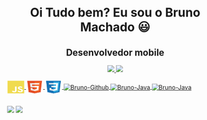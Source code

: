 <div>
  <h1 align="center">Oi Tudo bem? Eu sou o Bruno Machado</i></a> 😃️</h1>
 <h2 <p align="center">Desenvolvedor mobile</h2>
   
    


<div align="center">
  <a href="https://github.com/BrunoFmachado">
  <img height="150em" src="https://github-readme-stats.vercel.app/api?username=BrunoFmachado&show_icons=true&theme=cobalt&include_all_commits=true&count_private=true"/>
  <img height="150em" src="https://github-readme-stats.vercel.app/api/top-langs/?username=BrunoFmachado&layout=compact&langs_count=7&theme=cobalt"/>
</div>
 
<div style="display: inline_block"><br>
  <img align="center" alt="Bruno-Js" height="30" width="40" src="https://raw.githubusercontent.com/devicons/devicon/master/icons/javascript/javascript-plain.svg">
  <img align="center" alt="Bruno-HTML" height="30" width="40" src="https://raw.githubusercontent.com/devicons/devicon/master/icons/html5/html5-original.svg">
  <img align="center" alt="Bruno-CSS" height="30" width="40" src="https://raw.githubusercontent.com/devicons/devicon/master/icons/css3/css3-original.svg">
  <img align="center" alt="Bruno-Github" height="30" width="40" src="https://cdn.jsdelivr.net/gh/devicons/devicon/icons/github/github-original.svg" />
  <img align="center" alt="Bruno-Java" height="30" width="40" src="https://cdn.jsdelivr.net/gh/devicons/devicon/icons/java/java-plain-wordmark.svg" />
  <img align="center" alt="Bruno-Java" height="30" width="40" src="https://cdn.jsdelivr.net/gh/devicons/devicon/icons/kotlin/kotlin-original.svg" />

 

  
</div>
  
  
  ##
  
  
  
  <div> 
  </a> 
  <a href = "mailto:Brunomachado2905@gmail.com"><img src="https://img.shields.io/badge/-Gmail-%23333?style=for-the-badge&logo=gmail&logoColor=white" target="_blank"></a>
  <a href="https://www.linkedin.com/in/brunomobile/" target="_blank"><img src="https://img.shields.io/badge/-LinkedIn-%230077B5?style=for-the-badge&logo=linkedin&logoColor=white" target="_blank"></a> 
 

  

